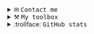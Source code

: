 <details>
  <summary>&#x2709; <samp>Contact me</samp></summary>
  <br>
  
  <!-- <img src=https://discord.c99.nl/widget/theme-3/275353623884464129.png> <br> -->
  Send me an <a href=mailto:maciej.krol11@op.pl>email</a>
  <br>
</details>

<details>
  <summary>&#x2692; <samp>My toolbox</samp></summary>
  <br>
  <img src="https://skillicons.dev/icons?i=html,css,js,ts,scss" alt="(Image failed to load) HTML5, CSS3, Javascript, Typescript, SASS/SCSS" height=32/>
  <br>
  <img src="https://skillicons.dev/icons?i=react,nextjs,nodejs,tailwind,figma,github,vite,vscode" alt="(Image failed to load) React, NextJS, NodeJS, Tailwind, Figma, Github, Vite, Vscode" height=32/>
</details>

<details>
  <summary>:trollface: <samp>GitHub stats</samp></summary>
  <br>
  
<span>
  <img src='https://github-readme-stats.vercel.app/api?username=maciejkrol18&show_icons=true&hide_title=true&bg_color=242938&text_color=FFFFFF&border_color=434554' height=130px/>
</span>
  
<span>
  <img src='https://github-readme-stats.vercel.app/api/top-langs/?username=maciejkrol18&layout=compact&bg_color=242938&text_color=FFFFFF&border_color=434554&title_color=FFFFFF' height=130px/>
</span>
</details>

